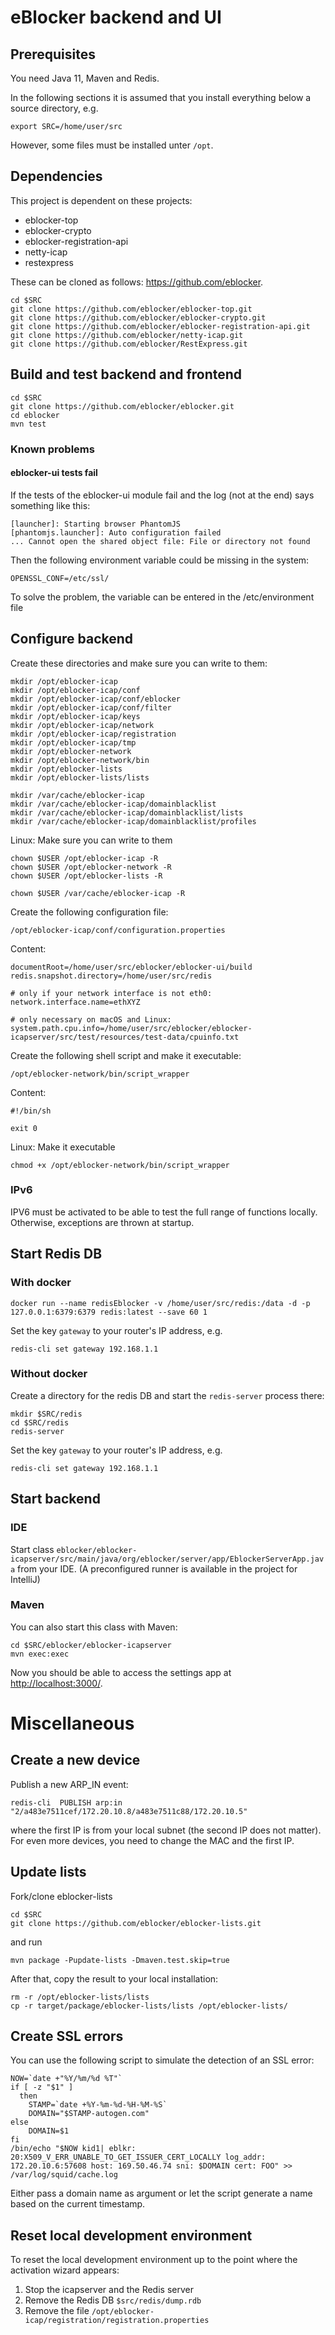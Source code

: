 # eBlocker backend and UI

## Prerequisites

You need Java 11, Maven and Redis.

In the following sections it is assumed that you install everything below a source directory, e.g.

    export SRC=/home/user/src

However, some files must be installed unter `/opt`.

## Dependencies

This project is dependent on these projects:

* eblocker-top
* eblocker-crypto
* eblocker-registration-api
* netty-icap
* restexpress

These can be cloned as follows: https://github.com/eblocker.

    cd $SRC
    git clone https://github.com/eblocker/eblocker-top.git
    git clone https://github.com/eblocker/eblocker-crypto.git
    git clone https://github.com/eblocker/eblocker-registration-api.git
    git clone https://github.com/eblocker/netty-icap.git
    git clone https://github.com/eblocker/RestExpress.git


## Build and test backend and frontend

    cd $SRC
    git clone https://github.com/eblocker/eblocker.git
    cd eblocker
    mvn test

### Known problems
#### eblocker-ui tests fail

If the tests of the eblocker-ui module fail and the log (not at the end) says something like this:

    [launcher]: Starting browser PhantomJS
    [phantomjs.launcher]: Auto configuration failed
    ... Cannot open the shared object file: File or directory not found

Then the following environment variable could be missing in the system:

    OPENSSL_CONF=/etc/ssl/

To solve the problem, the variable can be entered in the /etc/environment file

## Configure backend

Create these directories and make sure you can write to them:

    mkdir /opt/eblocker-icap
    mkdir /opt/eblocker-icap/conf
    mkdir /opt/eblocker-icap/conf/eblocker
    mkdir /opt/eblocker-icap/conf/filter
    mkdir /opt/eblocker-icap/keys
    mkdir /opt/eblocker-icap/network
    mkdir /opt/eblocker-icap/registration
    mkdir /opt/eblocker-icap/tmp
    mkdir /opt/eblocker-network
    mkdir /opt/eblocker-network/bin
    mkdir /opt/eblocker-lists
    mkdir /opt/eblocker-lists/lists

    mkdir /var/cache/eblocker-icap
    mkdir /var/cache/eblocker-icap/domainblacklist
    mkdir /var/cache/eblocker-icap/domainblacklist/lists
    mkdir /var/cache/eblocker-icap/domainblacklist/profiles

Linux: Make sure you can write to them

    chown $USER /opt/eblocker-icap -R
    chown $USER /opt/eblocker-network -R
    chown $USER /opt/eblocker-lists -R

    chown $USER /var/cache/eblocker-icap -R

Create the following configuration file:

    /opt/eblocker-icap/conf/configuration.properties

Content:

    documentRoot=/home/user/src/eblocker/eblocker-ui/build
    redis.snapshot.directory=/home/user/src/redis

    # only if your network interface is not eth0:
    network.interface.name=ethXYZ

    # only necessary on macOS and Linux:
    system.path.cpu.info=/home/user/src/eblocker/eblocker-icapserver/src/test/resources/test-data/cpuinfo.txt

Create the following shell script and make it executable:

    /opt/eblocker-network/bin/script_wrapper

Content:

    #!/bin/sh

    exit 0

Linux: Make it executable

    chmod +x /opt/eblocker-network/bin/script_wrapper

### IPv6

IPV6 must be activated to be able to test the full range of functions locally. Otherwise, exceptions are thrown at startup.

## Start Redis DB

### With docker

    docker run --name redisEblocker -v /home/user/src/redis:/data -d -p 127.0.0.1:6379:6379 redis:latest --save 60 1

Set the key `gateway` to your router's IP address, e.g.

    redis-cli set gateway 192.168.1.1

### Without docker
Create a directory for the redis DB and start the `redis-server` process there:

    mkdir $SRC/redis
    cd $SRC/redis
    redis-server

Set the key `gateway` to your router's IP address, e.g.

    redis-cli set gateway 192.168.1.1

## Start backend

### IDE

Start class `eblocker/eblocker-icapserver/src/main/java/org/eblocker/server/app/EblockerServerApp.java` from your IDE. (A preconfigured runner is available in the project for IntelliJ)

### Maven
You can also start this class with Maven:

    cd $SRC/eblocker/eblocker-icapserver
    mvn exec:exec

Now you should be able to access the settings app at <http://localhost:3000/>.

# Miscellaneous

## Create a new device

Publish a new ARP_IN event:

    redis-cli  PUBLISH arp:in "2/a483e7511cef/172.20.10.8/a483e7511c88/172.20.10.5"

where the first IP is from your local subnet (the second IP does not matter). For even more devices, you need to change the MAC and the first IP.

## Update lists

Fork/clone eblocker-lists

    cd $SRC
    git clone https://github.com/eblocker/eblocker-lists.git

and run

    mvn package -Pupdate-lists -Dmaven.test.skip=true
    
After that, copy the result to your local installation:

    rm -r /opt/eblocker-lists/lists
    cp -r target/package/eblocker-lists/lists /opt/eblocker-lists/
    
## Create SSL errors

You can use the following script to simulate the detection of an SSL error:

    NOW=`date +"%Y/%m/%d %T"`
    if [ -z "$1" ]
      then
        STAMP=`date +%Y-%m-%d-%H-%M-%S`
        DOMAIN="$STAMP-autogen.com"
    else
        DOMAIN=$1
    fi
    /bin/echo "$NOW kid1| eblkr: 20:X509_V_ERR_UNABLE_TO_GET_ISSUER_CERT_LOCALLY log_addr: 172.20.10.6:57608 host: 169.50.46.74 sni: $DOMAIN cert: FOO" >> /var/log/squid/cache.log
    
Either pass a domain name as argument or let the script generate a name based on the current timestamp.

## Reset local development environment

To reset the local development environment up to the point where the activation wizard appears:
 
 1. Stop the icapserver and the Redis server
 1. Remove the Redis DB `$src/redis/dump.rdb`
 1. Remove the file `/opt/eblocker-icap/registration/registration.properties`



